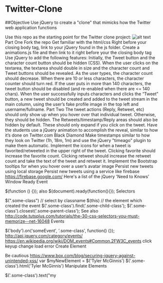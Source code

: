 # Twitter-Clone

##Objective Use jQuery to create a "clone" that mimicks how the Twitter web application functions

Use this repo as the starting point for the Twitter clone project:
![alt text]("http://127.0.0.1:5500/index.html")
Part One
Fork the repo
Get familiar with the html/css
Right before your closing body tag, link to your jQuery found in the js folder.
Create a animations.js file and then link to it right before your the closing body tag
Use jQuery to add the following features:
Initially, the Tweet button and the character count button should be hidden (CSS).
When the user clicks on the textarea, the textarea should double in size and the character count and Tweet buttons should be revealed.
As the user types, the character count should decrease.
When there are 10 or less characters, the character counter should turn red.
If the user puts in more than 140 characters, the tweet button should be disabled (and re-enabled when there are <= 140 chars).
When the user successfully inputs characters and clicks the “Tweet” button, a new tweet should be created and added to the tweet stream in the main column, using the user’s fake profile image in the top left and username/fullname.
Part Two
The tweet actions (Reply, Retweet, etc) should only show up when you hover over that individual tweet. Otherwise, they should be hidden.
The Retweets/timestamp/Reply areas should also be hidden by default. These should only expand if you click on the tweet. Have the students use a jQuery animation to accomplish the reveal, similar to how it’s done on Twitter.com
Black Diamond
Make timestamps similar to how they look on Twitter (1h, 18m, 1m) and use the jQuery "timeago" plugin to make them automatic.
Implement the icons for when a tweet is favorited/retweeted in the upper right of the tweet.
Clicking favorite should increase the favorite count.
Clicking retweet should increase the retweet count and take the text of the tweet and retweet it.
Implement the Bootstrap tooltips for when you hover over a user’s avatar image
Persist new tweets using local storage
Persist new tweets using a service like firebase https://firebase.google.com/
Here's a list of the jQuery 'Need to Knows'
Window Ready Event

$(function () {});
also $(document).ready(function(){});
Selectors

$(".some-class") // select by classname
$(this) // the element which created the event
$('.some-class').find('.some-child-class');
$('.some-class').closest('.some-parent-class');
See also http://code.tutsplus.com/tutorials/the-30-css-selectors-you-must-memorize--net-16048
Events

$('body').on('someEvent', '.some-class', function() {});
http://api.jquery.com/category/events/
https://en.wikipedia.org/wiki/DOM_events#Common.2FW3C_events
click
keyup
change
load
error
Create Element

Be cautious https://www.box.com/blog/securing-jquery-against-unintended-xss/
var $myNewElement = $('<span>Tyler McGinnis</span>')
$('.some-class').html('<span>Tyler McGinnis</span>')
Manipulate Elements

$('.some-class').text("my <script>-safe text");
$('.some-class').val(); //input, textarea, select
$('.some-class').prop('checked'); // checkbox
$('.some-class').show();
$('.some-class').hide();
$('.some-class').prepend($myNewElement);
$('.some-class').append($myNewElement);
also $myNewElement.appendTo($('.some-class'));
$('.some-class').remove();;
$(this).addClass('.style-class');
$(this).removeClass('.style-class');
$(this).toggleClass('.style-class');
$('.some-class').css({}); // misnomer, actually changes 'style' attribute
Contributions
If you see a problem or a typo, please fork, make the necessary changes, and create a pull request so we can review your changes and merge them into the master repo and branch.

